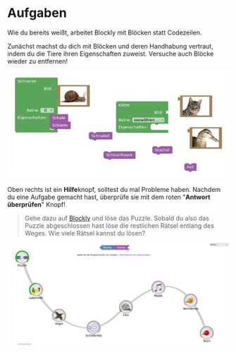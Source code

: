 # Aufgaben

Wie du bereits weißt, arbeitet Blockly mit Blöcken statt Codezeilen. 

Zunächst machst du dich mit Blöcken und deren Handhabung vertraut, indem du die Tiere ihren Eigenschaften zuweist.
Versuche auch Blöcke wieder zu entfernen!

![Bloecke](img/puzzle/bloecke.png)

Oben rechts ist ein **Hilfe**knopf, solltest du mal Probleme haben. 
Nachdem du eine Aufgabe gemacht hast, überprüfe sie mit dem roten "**Antwort überprüfen**" Knopf!

> Gehe dazu auf [Blockly](https://blockly.games/puzzle?lang=de) und löse das Puzzle.
Sobald du also das Puzzle abgeschlossen hast  löse die restlichen Rätsel entlang des Weges.
Wie viele Rätsel kannst du lösen?

![Roadmap](img/puzzle/blockly.png)
